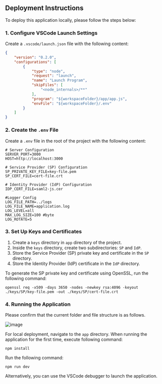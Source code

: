 ## Deployment Instructions

To deploy this application locally, please follow the steps below:

### 1. Configure VSCode Launch Settings

Create a `.vscode/launch.json` file with the following content:

```json
{
    "version": "0.2.0",
    "configurations": [
        {
            "type": "node",
            "request": "launch",
            "name": "Launch Program",
            "skipFiles": [
                "<node_internals>/**"
            ],
            "program": "${workspaceFolder}/app/app.js",
            "envFile": "${workspaceFolder}/.env"
        }
    ]
}
```

### 2. Create the `.env` File

Create a `.env` file in the root of the project with the following content:

```env
# Server Configuration
SERVER_PORT=3000
HOST=http://localhost:3000

# Service Provider (SP) Configuration
SP_PRIVATE_KEY_FILE=key-file.pem
SP_CERT_FILE=cert-file.crt

# Identity Provider (IdP) Configuration
IDP_CERT_FILE=saml2-js.cer

#Logger Config
LOG_FILE_PATH=../logs
LOG_FILE_NAME=application.log
LOG_LEVEL=all
MAX_LOG_SIZE=100 #byte
LOG_ROTATE=5
```

### 3. Set Up Keys and Certificates

1. Create a `keys` directory in  `app` directory of the project.
2. Inside the `keys` directory, create two subdirectories: `SP` and `IdP`.
3. Store the Service Provider (SP) private key and certificate in the `SP` directory.
4. Store the Identity Provider (IdP) certificate in the `IdP` directory.

To generate the SP private key and certificate using OpenSSL, run the following command:

```
openssl req -x509 -days 3650 -nodes -newkey rsa:4096 -keyout ./keys/SP/key-file.pem -out ./keys/SP/cert-file.crt
```

### 4. Running the Application
Please confirm that the current folder and file structure is as follows.

![image](https://github.com/user-attachments/assets/eccbe291-db4c-4d0a-b471-11576079f277)

For local deployment, navigate to the `app` directory.
When running the application for the first time, execute following command:
```
npm install
```

Run the following command:
```
npm run dev
```

Alternatively, you can use the VSCode debugger to launch the application.
